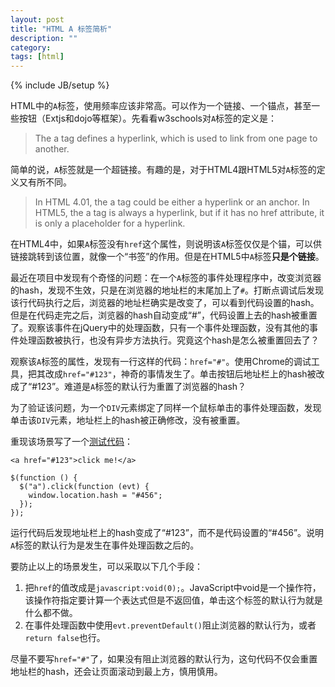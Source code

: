 ```yaml
---
layout: post
title: "HTML A 标签简析"
description: ""
category: 
tags: [html]
---
```

{% include JB/setup %}

HTML中的`A`标签，使用频率应该非常高。可以作为一个链接、一个锚点，甚至一些按钮（Extjs和dojo等框架）。先看看w3schools对`A`标签的定义是：

> The a tag defines a hyperlink, which is used to link from one page to another.

简单的说，`A`标签就是一个超链接。有趣的是，对于HTML4跟HTML5对`A`标签的定义又有所不同。

> In HTML 4.01, the a tag could be either a hyperlink or an anchor. In HTML5, the a tag is always a hyperlink, but if it has no href attribute, it is only a placeholder for a hyperlink.

在HTML4中，如果`A`标签没有`href`这个属性，则说明该`A`标签仅仅是个锚，可以供链接跳转到该位置，就像一个“书签”的作用。但是在HTML5中`A`标签**只是个链接**。

最近在项目中发现有个奇怪的问题：在一个`A`标签的事件处理程序中，改变浏览器的hash，发现不生效，只是在浏览器的地址栏的末尾加上了`#`。打断点调试后发现该行代码执行之后，浏览器的地址栏确实是改变了，可以看到代码设置的hash。但是在代码走完之后，浏览器的hash自动变成“#”，代码设置上去的hash被重置了。观察该事件在jQuery中的处理函数，只有一个事件处理函数，没有其他的事件处理函数被执行，也没有异步方法执行。究竟这个hash是怎么被重置回去了？

观察该`A`标签的属性，发现有一行这样的代码：`href="#"`。使用Chrome的调试工具，把其改成`href="#123"`，神奇的事情发生了。单击按钮后地址栏上的hash被改成了“#123”。难道是`A`标签的默认行为重置了浏览器的hash？

为了验证该问题，为一个`DIV`元素绑定了同样一个鼠标单击的事件处理函数，发现单击该`DIV`元素，地址栏上的hash被正确修改，没有被重置。

重现该场景写了一个[测试代码](http://jsfiddle.net/Vy3W7/)：

    <a href="#123">click me!</a>

    $(function () {
      $("a").click(function (evt) {
        window.location.hash = "#456";
      });
    });

运行代码后发现地址栏上的hash变成了“#123”，而不是代码设置的“#456”。说明`A`标签的默认行为是发生在事件处理函数之后的。

要防止以上的场景发生，可以采取以下几个手段：
1. 把`href`的值改成是`javascript:void(0);`。JavaScript中void是一个操作符，该操作符指定要计算一个表达式但是不返回值，单击这个标签的默认行为就是什么都不做。
2. 在事件处理函数中使用`evt.preventDefault()`阻止浏览器的默认行为，或者`return false`也行。

尽量不要写`href="#"`了，如果没有阻止浏览器的默认行为，这句代码不仅会重置地址栏的hash，还会让页面滚动到最上方，慎用慎用。

